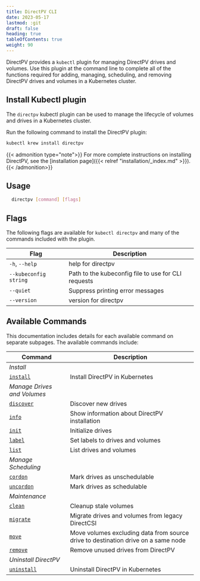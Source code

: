 ```yaml
---
title: DirectPV CLI
date: 2023-05-17
lastmod: :git
draft: false
heading: true
tableOfContents: true
weight: 90
---
```


DirectPV provides a `kubectl` plugin for managing DirectPV drives and volumes.
Use this plugin at the command line to complete all of the functions required for adding, managing, scheduling, and removing DirectPV drives and volumes in a Kubernetes cluster.

## Install Kubectl plugin

The `directpv` kubectl plugin can be used to manage the lifecycle of volumes and drives in a Kubernetes cluster.

Run the following command to install the DirectPV plugin:

```sh {.copy}
kubectl krew install directpv
```

{{< admonition type="note">}}
For more complete instructions on installing DirectPV, see the [installation page]({{< relref "installation/_index.md" >}}).
{{< /admonition>}}


## Usage

```sh
  directpv [command] [flags]
```

## Flags

The following flags are available for `kubectl directpv` and many of the commands included with the plugin.

| **Flag**              | **Description**                                     |
|-----------------------|-----------------------------------------------------|
| `-h`, `--help`        | help for directpv                                   |
| `--kubeconfig string` | Path to the kubeconfig file to use for CLI requests |
| `--quiet`             | Suppress printing error messages                    |
| `--version`           | version for directpv                                |

## Available Commands

This documentation includes details for each available command on separate subpages.
The available commands include:

| **Command**                   | **Description**                                                   |
|-------------------------------|-------------------------------------------------------------------|
| *Install*                     |                                                                   |
| [`install`](install.md)       | Install DirectPV in Kubernetes                                    |
| *Manage Drives and Volumes*   |                                                                   |
| [`discover`](discover.md)     | Discover new drives                                               |
| [`info`](info.md)             | Show information about DirectPV installation                      |
| [`init`](init.md)             | Initialize drives                                                 |
| [`label`](label.md)           | Set labels to drives and volumes                                  |
| [`list`](list.md)             | List drives and volumes                                           |
| *Manage Scheduling*           |                                                                   |
| [`cordon`](cordon.md)         | Mark drives as unschedulable                                      |
| [`uncordon`](uncordon.md)     | Mark drives as schedulable                                        |
| *Maintenance*                 |                                                                   |
| [`clean`](clean.md)           | Cleanup stale volumes                                             |
| [`migrate`](migrate.md)       | Migrate drives and volumes from legacy DirectCSI                  |
| [`move`](move.md)             | Move volumes excluding data from source drive to destination drive on a same node |
| [`remove`](remove.md)         | Remove unused drives from DirectPV                                |
| *Uninstall DirectPV*          |                                                                   |
| [`uninstall`](uninstall.md)   | Uninstall DirectPV in Kubernetes                                  |